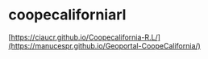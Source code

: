 # coopecaliforniarl
[https://ciaucr.github.io/Coopecalifornia-R.L/](https://manucespr.github.io/Geoportal-CoopeCalifornia/)
